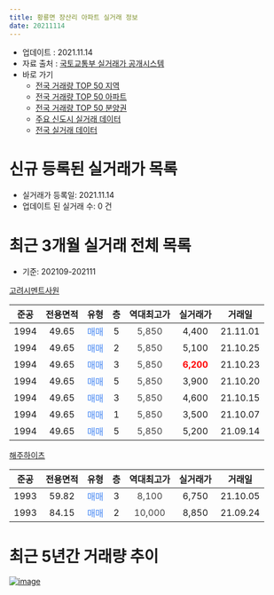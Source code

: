```yaml
---
title: 황룡면 장산리 아파트 실거래 정보
date: 20211114
---
```


* 업데이트 : 2021.11.14
* 자료 출처 : [국토교통부 실거래가 공개시스템](http://rt.molit.go.kr)
* 바로 가기
    * [전국 거래량 TOP 50 지역](https://apt-info.github.io/apt-trade-info/tr)
    * [전국 거래량 TOP 50 아파트](https://apt-info.github.io/apt-trade-info/ta)
    * [전국 거래량 TOP 50 분양권](https://apt-info.github.io/apt-trade-info/tb)
    * [주요 신도시 실거래 데이터](https://apt-info.github.io/apt-trade-info/newtown)
    * [전국 실거래 데이터](https://apt-info.github.io/apt-trade-info/all)



<script async src="https://pagead2.googlesyndication.com/pagead/js/adsbygoogle.js"></script>
<!-- 기본광고 -->
<ins class="adsbygoogle"
     style="display:block"
     data-ad-client="ca-pub-1142216861245946"
     data-ad-slot="4805727019"
     data-ad-format="auto"
     data-full-width-responsive="true"></ins>
<script>
     (adsbygoogle = window.adsbygoogle || []).push({});
</script>


# 신규 등록된 실거래가 목록

* 실거래가 등록일: 2021.11.14
* 업데이트 된 실거래 수: 0 건




<script async src="https://pagead2.googlesyndication.com/pagead/js/adsbygoogle.js"></script>
<!-- 기본광고 -->
<ins class="adsbygoogle"
     style="display:block"
     data-ad-client="ca-pub-1142216861245946"
     data-ad-slot="4805727019"
     data-ad-format="auto"
     data-full-width-responsive="true"></ins>
<script>
     (adsbygoogle = window.adsbygoogle || []).push({});
</script>


# 최근 3개월 실거래 전체 목록
* 기준: 202109-202111


[고려시멘트사원](https://search.naver.com/search.naver?query=%EA%B3%A0%EB%A0%A4%EC%8B%9C%EB%A9%98%ED%8A%B8%EC%82%AC%EC%9B%90)

|준공|전용면적|유형|층|역대최고가|실거래가|거래일|
|:---:|:---:|:---:|:---:|:---:|:---:|:---:|
|1994|49.65|<span style="color:#4285F3">매매</span>|5|<span style="color:#444444">5,850</span>|4,400|21.11.01|
|1994|49.65|<span style="color:#4285F3">매매</span>|2|<span style="color:#444444">5,850</span>|5,100|21.10.25|
|1994|49.65|<span style="color:#4285F3">매매</span>|3|<span style="color:#444444">5,850</span>|<b><span style="color:#FF0000">6,200</span></b>|21.10.23|
|1994|49.65|<span style="color:#4285F3">매매</span>|5|<span style="color:#444444">5,850</span>|3,900|21.10.20|
|1994|49.65|<span style="color:#4285F3">매매</span>|3|<span style="color:#444444">5,850</span>|4,600|21.10.15|
|1994|49.65|<span style="color:#4285F3">매매</span>|1|<span style="color:#444444">5,850</span>|3,500|21.10.07|
|1994|49.65|<span style="color:#4285F3">매매</span>|5|<span style="color:#444444">5,850</span>|5,200|21.09.14|

[해주하이츠](https://search.naver.com/search.naver?query=%ED%95%B4%EC%A3%BC%ED%95%98%EC%9D%B4%EC%B8%A0)

|준공|전용면적|유형|층|역대최고가|실거래가|거래일|
|:---:|:---:|:---:|:---:|:---:|:---:|:---:|
|1993|59.82|<span style="color:#4285F3">매매</span>|3|<span style="color:#444444">8,100</span>|6,750|21.10.05|
|1993|84.15|<span style="color:#4285F3">매매</span>|2|<span style="color:#444444">10,000</span>|8,850|21.09.24|



<script async src="https://pagead2.googlesyndication.com/pagead/js/adsbygoogle.js"></script>
<!-- 기본광고 -->
<ins class="adsbygoogle"
     style="display:block"
     data-ad-client="ca-pub-1142216861245946"
     data-ad-slot="4805727019"
     data-ad-format="auto"
     data-full-width-responsive="true"></ins>
<script>
     (adsbygoogle = window.adsbygoogle || []).push({});
</script>


# 최근 5년간 거래량 추이


<div style="width:100%;">
    <canvas id="deal_progress" height="200"></canvas>
</div>

<script>
new Chart(document.getElementById("deal_progress"), {
    type: 'line',
    data: {
        labels: ['16.01','16.02','16.03','16.04','16.05','16.06','16.09','16.12','17.01','17.02','17.03','17.04','17.05','17.06','17.07','17.08','17.09','17.11','17.12','18.02','18.03','18.05','18.06','18.07','18.08','18.09','18.10','19.01','19.02','19.03','19.05','19.06','19.07','19.08','19.10','19.11','19.12','20.01','20.02','20.03','20.04','20.05','20.07','20.08','20.09','20.10','20.11','20.12','21.01','21.02','21.03','21.04','21.05','21.06','21.07','21.08','21.09','21.10','21.11'],
        datasets: [{
            label: '매매/분양권',
            data: [1,1,3,1,2,1,0,1,1,2,2,2,4,4,7,7,3,3,0,3,2,1,1,0,1,1,2,2,0,1,1,1,1,1,1,3,4,1,4,3,1,2,3,1,2,1,2,6,2,0,2,3,4,1,2,2,2,6,1],
            borderColor: "rgba(66, 133, 243, 1)",
            backgroundColor: "rgba(66, 133, 243, 0.05)",
            borderWidth: 1,
            pointRadius: 0,
            fill: false,
            lineTension: 0
        },{
            label: '전/월세',
            data: [0,1,0,0,0,0,1,0,0,1,0,0,0,1,0,0,0,1,1,1,0,1,0,1,0,0,0,1,1,1,0,0,0,0,0,1,0,0,0,1,0,0,1,0,0,0,0,0,0,1,0,0,0,0,0,0,0,0,0],
            borderColor: "rgba(255, 90, 0, 1)",
            backgroundColor: "rgba(255, 90, 0, 0.05)",
            borderWidth: 1,
            pointRadius: 0,
            fill: false,
            lineTension: 0
        },{
            label: '합계',
            data: [1,2,3,1,2,1,1,1,1,3,2,2,4,5,7,7,3,4,1,4,2,2,1,1,1,1,2,3,1,2,1,1,1,1,1,4,4,1,4,4,1,2,4,1,2,1,2,6,2,1,2,3,4,1,2,2,2,6,1],
            borderColor: "rgba(0, 0, 0, 1)",
            backgroundColor: "rgba(0, 0, 0, 0.03)",
            borderWidth: 0.1,
            pointRadius: 0,
            fill: true,
            lineTension: 0
        }
        ]
    },
    options: {
        responsive: true,
        title: {
            display: false
        },
        tooltips: {
            mode: 'index',
            intersect: false
        },
        hover: {
            mode: 'nearest',
            intersect: true
        },
        scales: {
            xAxes: [{
                display: true,
                scaleLabel: {
                    display: true,
                    labelString: '년/월'
                }
            }],
            yAxes: [{
                display: true,
                ticks: {
                    suggestedMin: 0,
                },
                scaleLabel: {
                    display: true,
                    labelString: '실거래 수'
                }
            }]
        }
    }
});

</script>


[![image](https://apt-info.github.io/images/2020-01-03-apt-trade-info/1024x500.png)](https://play.google.com/store/apps/details?id=com.aptinfo.apttradeinfo)


